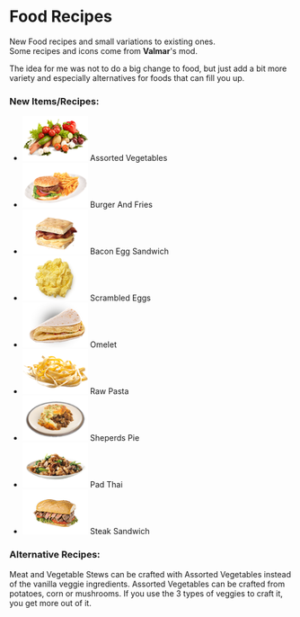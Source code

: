 <!--Read this in github to have all the visuals and formatting: https://github.com/manux32/7dtdSdxMods/tree/master/Manux_FoodRecipes-->
# Food Recipes

New Food recipes and small variations to existing ones.  
Some recipes and icons come from **Valmar**'s mod.  

The idea for me was not to do a big change to food, but just add a bit more variety and especially alternatives for foods that can fill you up.

### New Items/Recipes:
- ![Assorted Vegetables](Icons/assortedVegetables.png) Assorted Vegetables
- ![Burger And Fries](Icons/burgerAndFries.png) Burger And Fries
- ![Bacon Egg Sandwich](Icons/baconEggSandwich.png) Bacon Egg Sandwich
- ![Scrambled Eggs](Icons/scrambledEggs.png) Scrambled Eggs
- ![Omelet](Icons/Omelet.png) Omelet
- ![Raw Pasta](Icons/rawPasta.png) Raw Pasta
- ![Sheperds Pie](Icons/sheperdsPie.png) Sheperds Pie
- ![Pad Thai](Icons/padThai.png) Pad Thai
- ![Steak Sandwich](Icons/steakSandwich.png) Steak Sandwich

### Alternative Recipes:
Meat and Vegetable Stews can be crafted with Assorted Vegetables instead of the vanilla veggie ingredients.
Assorted Vegetables can be crafted from potatoes, corn or mushrooms. If you use the 3 types of veggies to craft it, you get more out of it.
